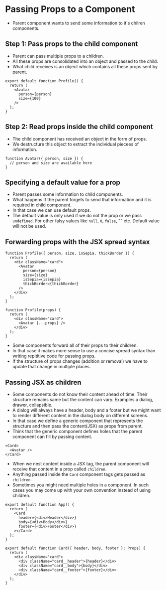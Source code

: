 # Passing Props to a Component

- Parent component wants to send some information to it's chilren components.


## Step 1: Pass props to the child component 

- Parent can pass multiple props to a children.
- All these props are consolidated into an object and passed to the child.
- What child receives is an object which contains all these props sent by parent.

```tsx
export default function Profile() {
  return (
    <Avatar
      person={person}
      size={100}
    />
  );
}
```

## Step 2: Read props inside the child component 

- The child component has received an object in the form of props.
- We destructure this object to extract the individual piecees of information.

```tsx
function Avatar({ person, size }) {
  // person and size are available here
}
```

## Specifying a default value for a prop 

- Parent passes some information to child components.
- What happens if the parent forgets to send that information and it is required in child component.
- In that case we can use default props.
- The default value is only used if we do not the prop or we pass `undefined`. For other falsy values like `null`, `0`, `false`, "" etc. Default value will not be used.

## Forwarding props with the JSX spread syntax 

```tsx
function Profile({ person, size, isSepia, thickBorder }) {
  return (
    <div className="card">
      <Avatar
        person={person}
        size={size}
        isSepia={isSepia}
        thickBorder={thickBorder}
      />
    </div>
  );
}
```

```tsx
function Profile(props) {
  return (
    <div className="card">
      <Avatar {...props} />
    </div>
  );
}
```

- Some components forward all of their props to their children.
- In that case it makes more sense to use a concise spread syntax than writing repititive code for passing props.
- If the structure of props changes (addition or removal) we have to update that change in multiple places.


## Passing JSX as children 

- Some components do not know their content ahead of time. Their structure remains same but the content can vary. Examples a dialog, drawer, collapsible.
- A dialog will always have a header, body and a footer but we might want to render different content in the dialog body on different screens.
- In that case we define a generic component that represents the structure and then pass the content(JSX) as props from parent.
- Think that the generic component defines holes that the parent component can fill by passing content.


```tsx
<Card>
  <Avatar />
</Card>
```

- When we nest content inside a JSX tag, the parent component will receive that content in a prop called `children`.
- Anything passed inside the `Card` component tags gets passed as `children`.
- Sometimes you might need multiple holes in a component. In such cases you may come up with your own convention instead of using children.


```tsx
export default function App() {
  return (
    <Card
      header={<div>Header</div>}
      body={<div>Body</div>}
      footer={<div>Footer</div>}
    ></Card>
  );
}

export default function Card({ header, body, footer }: Props) {
  return (
    <div className="card">
      <div className="card__header">{header}</div>
      <div className="card__body">{body}</div>
      <div className="card__footer">{footer}</div>
    </div>
  );
}
```
